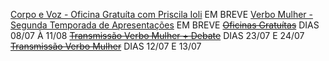 [Corpo e Voz - Oficina Gratuíta com Priscila Ioli](https://www.google.com) EM BREVE
[Verbo Mulher - Segunda Temporada de Apresentações](https://www.google.com) EM BREVE
~~[Oficinas Gratuítas]()~~ DIAS 08/07 À 11/08 
~~[Transmissão Verbo Mulher + Debate]()~~ DIAS 23/07 E 24/07 
~~[Transmissão Verbo Mulher]()~~ DIAS 12/07 E 13/07
